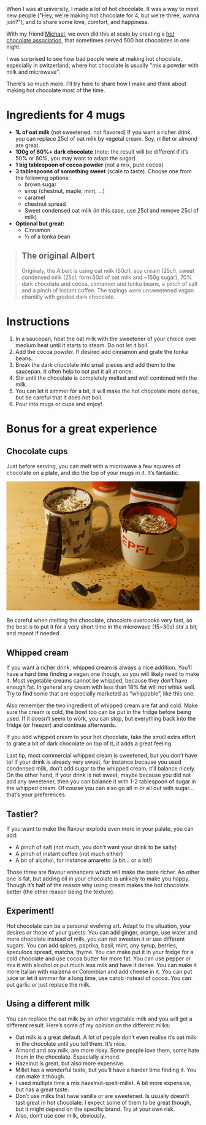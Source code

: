 When I was at university, I made a lot of hot chocolate.
It was a way to meet new people ("Hey, we're making hot chocolate for 4, but we're three, wanna join?"), and to share some love, comfort, and happiness.

With my friend [Michael](https://michaelpaper.xyz), we even did this at scale by creating a [hot chocolate association](https://chocopoly.ch), that sometimes served 500 hot chocolates in one night.

I was surprised to see how bad people were at making hot chocolate, especially in switzerland, where hot chocolate is usually "mix a powder with milk and microwave".

There's so much more. I'll try here to share how I make and think about making hot chocolate most of the time.


# Ingredients for 4 mugs
- **1L of oat milk** (not sweetened, not flavored)
If you want a richer drink, you can replace 25cl of oat milk by vegetal cream. Soy, millet or almond are great.
- **100g of 60%+ dark chocolate** (note: the result will be different if it’s 50% or 80%, you may want to adapt the sugar)
- **1 big tablespoon of cocoa powder** (not a mix, pure cocoa)
- **3 tablespoons of something sweet** (scale to taste). Choose one from the following options:
  - brown sugar
  - sirop (chestnut, maple, mint, …)
  - caramel
  - chestnut spread
  - Sweet condensed oat milk (in this case, use 25cl and remove 25cl of milk)
- **Optional but great:**
  - Cinnamon
  - ⅓ of a tonka bean

> ## The original Albert
> Originaly, the Albert is using oat milk (50cl), soy cream (25cl), sweet condensed milk (25cl, form 50cl of oat milk and ~150g sugar), 70% dark chocolate and cocoa, cinnamon and tonka beans, a pinch of salt and a pinch of instant coffee. The topings were unsweetened vegan chantilly with graded dark chocolate.

# Instructions
1. In a saucepan, heat the oat milk with the sweetener of your choice over medium heat until it starts to steam. Do not let it boil.
2. Add the cocoa powder. If desired add cinnamon and grate the tonka beans.
3. Break the dark chocolate into small pieces and add them to the saucepan. It often help to not put it all at once.
4. Stir until the chocolate is completely melted and well combined with the milk.
5. You can let it simmer for a bit, it will make the hot chocolate more dense, but be careful that it does not boil.
6. Pour into mugs or cups and enjoy!

# Bonus for a great experience
## Chocolate cups
Just before serving, you can melt with a microwave a few squares of chocolate on a plate, and dip the top of your mugs in it. It’s fantastic.

![Chocolate cups](./hot-chocolate-cups.webp)

Be careful when melting the chocolate, chocolate overcooks very fast, so the best is to put it for a very short time in the microwave (15~30s) stir a bit, and repeat if needed.

## Whipped cream
If you want a richer drink, whipped cream is always a nice addition. You’ll have a hard time finding a vegan one though, so you will likely need to make it. Most vegetable creams cannot be whipped, because they don’t have enough fat. In general any cream with less than 18% fat will not whisk well. Try to find some that are especially marketed as “whippable”, like this one.

Also remember the two ingredient of whipped cream are fat and cold. Make sure the cream is cold, the bowl too can be put in the fridge before being used. If it doesn’t seem to work, you can stop, but everything back into the fridge (or freezer) and continue afterwards.

If you add whipped cream to your hot chocolate, take the small extra effort to grate a bit of dark chocolate on top of it, it adds a great feeling.

Last tip, most commercial whipped cream is sweetened, but you don’t have to! If your drink is already very sweet, for instance because you used condensed milk, don’t add sugar to the whipped cream, it’ll balance nicely. On the other hand, if your drink is not sweet, maybe because you did not add any sweetener, then you can balance it with 1-2 tablespoon of sugar in the whipped cream. Of course you can also go all in or all out with sugar… that’s your preferences.

## Tastier?
If you want to make the flavour explode even more in your palate, you can add:
- A pinch of salt (not much, you don’t want your drink to be salty)
- A pinch of instant coffee (not much either)
- A bit of alcohol, for instance amaretto (a bit… or a lot!)

Those three are flavour enhancers which will make the taste richer. An other one is fat, but adding oil in your chocolate is unlikely to make you happy. Though it’s half of the reason why using cream makes the hot chocolate better (the other reason being the texture).

## Experiment!
Hot chocolate can be a personal evolving art. Adapt to the situation, your desires or those of your guests. You can add ginger, orange, use water and more chocolate instead of milk, you can not sweeten it or use different sugars. You can add spices, paprika, basil, mint, any syrup, berries, speculoos spread, matcha, thyme. You can make put it in your fridge for a cold chocolate and use cocoa butter for more fat. You can use pepper or mix it with alcohol or put much less milk and have it dense. You can make it more Italian with maizena or Colombian and add cheese in it. You can put juice or let it simmer for a long time, use carob instead of cocoa. You can put garlic or just replace the milk.

## Using a different milk
You can replace the oat milk by an other vegetable milk and you will get a different result. Here’s some of my opinion on the different milks:
- Oat milk is a great default. A lot of people don’t even realise it’s oat milk in the chocolate until you tell them. It’s nice.
- Almond and soy milk, are more risky. Some people love them, some hate them in the chocolate. Especially almond.
- Hazelnut is great, but also more expensive.
- Millet has a wonderful taste, but you’ll have a harder time finding it. You can make it though.
- I used multiple time a mix hazelnut-spelt-millet. A bit more expensive, but has a great taste.
- Don’t use milks that have vanilla or are sweetened. Is usually doesn’t tast great in hot chocolate. I expect some of them to be great though, but it might depend on the specific brand. Try at your own risk.
- Also, don’t use cow milk, obviously.
